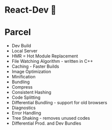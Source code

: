 # React-Dev 🚀

# Parcel

- Dev Build
- Local Server
- HMR = Hot Module Replacement
- File Watching Algorithm - written in C++
- Caching - Faster Builds
- Image Optimization
- Minification
- Bundling
- Compress
- Consistent Hashing
- Code Splitting
- Differential Bundling - support for old browsers
- Diagnostics
- Error Handling
- Tree Shaking - removes unused codes
- Differential Prod. and Dev Bundles
